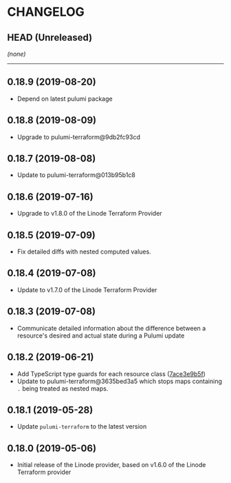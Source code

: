 CHANGELOG
=========

## HEAD (Unreleased)
_(none)_

---

## 0.18.9 (2019-08-20)
* Depend on latest pulumi package

## 0.18.8 (2019-08-09)
* Upgrade to pulumi-terraform@9db2fc93cd

## 0.18.7 (2019-08-08)
* Update to pulumi-terraform@013b95b1c8

## 0.18.6 (2019-07-16)
* Upgrade to v1.8.0 of the Linode Terraform Provider

## 0.18.5 (2019-07-09)
* Fix detailed diffs with nested computed values.

## 0.18.4 (2019-07-08)
* Update to v1.7.0 of the Linode Terraform Provider

## 0.18.3 (2019-07-08)
* Communicate detailed information about the difference between a resource's desired and actual state during a Pulumi update

## 0.18.2 (2019-06-21)
* Add TypeScript type guards for each resource class ([7ace3e9b5f](https://github.com/pulumi/pulumi-terraform/commit/7ace3e9b5f2dcd4692b029ba4b80360582d7949a))
* Update to pulumi-terraform@3635bed3a5 which stops maps containing `.` being treated as nested maps.

## 0.18.1 (2019-05-28)
* Update `pulumi-terraform` to the latest version

## 0.18.0 (2019-05-06)
* Initial release of the Linode provider, based on v1.6.0 of the Linode Terraform provider

